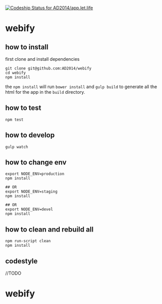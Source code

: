 [ ![Codeship Status for AD2014/app.let.life](https://codeship.com/projects/18273b00-e1fd-0132-eca4-3642858bbef8/status?branch=master)](https://codeship.com/projects/81346)

# webify


## how to install

first clone and install dependencies

```shell
git clone git@github.com:AD2014/webify
cd webify
npm install
``````

the `npm install` will run `bower install` and `gulp build` to generate all the html for the app in the `build` directory.

## how to test

```shell
npm test
```



## how to develop

```
gulp watch
```

## how to change env

```
export NODE_ENV=production
npm install

## OR
export NODE_ENV=staging
npm install

## OR
export NODE_ENV=devel
npm install

```

## how to clean and rebuild all

```
npm run-script clean
npm install
```

## codestyle

//TODO
# webify
